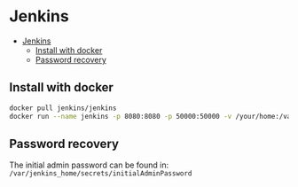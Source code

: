 # Jenkins
<!--ts-->
* [Jenkins](jenkins.md#jenkins)
   * [Install with docker](jenkins.md#install-with-docker)
   * [Password recovery](jenkins.md#password-recovery)

<!-- Added by: runner, at: Thu Aug  5 08:19:45 UTC 2021 -->

<!--te-->

## Install with docker
```bash
docker pull jenkins/jenkins
docker run --name jenkins -p 8080:8080 -p 50000:50000 -v /your/home:/var/jenkins_home 1282bc63ab17
```

## Password recovery

The initial admin password can be found in: `/var/jenkins_home/secrets/initialAdminPassword`


